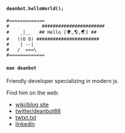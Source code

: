 #### `deanbot.helloWorld();`
```
#=============
#            #######################
#    _|__   ## Hello [🌍,🌎,🌏] ##
#   ((O O) #######################
#    | --|                          
#   /  ===\
#=============
```

#### `man deanbot`

Friendly developer specializing in modern js.

Find him on the web: 

- [wiki/blog site](https://spiritedrefactor.net)
- [twitter/deanbot88](https://twitter.com/deanbot88)
- [twtxt.txt](https://spiritedrefactor.net/twtxt.txt)
- [linkedin](https://www.linkedin.com/in/deanverleger)
